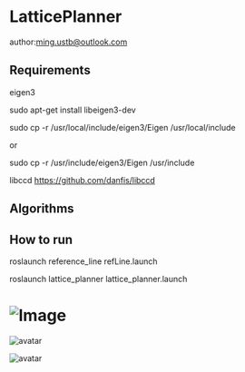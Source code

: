 # LatticePlanner
author:ming.ustb@outlook.com

## Requirements
   eigen3

sudo apt-get install libeigen3-dev

sudo cp -r /usr/local/include/eigen3/Eigen /usr/local/include 

or 

sudo cp -r /usr/include/eigen3/Eigen /usr/include 


libccd   https://github.com/danfis/libccd

## Algorithms


## How to run


roslaunch reference_line refLine.launch 

roslaunch lattice_planner lattice_planner.launch 



# ![Image](https://github.com/yangmingustb/localPlanner/tree/master/lattice_planner/latticeGraph/1.png)


![avatar](https://github.com/yangmingustb/localPlanner/tree/master/lattice_planner/latticeGraph/2.png)


![avatar](https://github.com/yangmingustb/localPlanner/tree/master/lattice_planner/latticeGraph/3.png)





